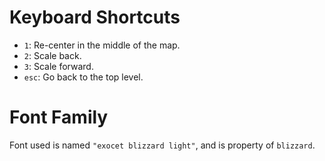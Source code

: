 Keyboard Shortcuts
==================

- `1`: Re-center in the middle of the map.
- `2`: Scale back.
- `3`: Scale forward.
- `esc`: Go back to the top level.


Font Family
===========

Font used is named `"exocet blizzard light"`, and is property of `blizzard`.